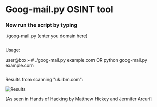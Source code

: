 # Goog-mail.py OSINT tool

### Now run the script by typing

./goog-mail.py (enter you domain here)

```
```

Usage:

user@box:~# ./goog-mail.py example.com OR python goog-mail.py example.com

```
```

Results from scanning "uk.ibm.com":

![Results](https://github.com/BushidoUK/Goog-mail/blob/main/Screenshot%202021-04-03%20131716.png)

[As seen in Hands of Hacking by Matthew Hickey and Jennifer Arcuri]
